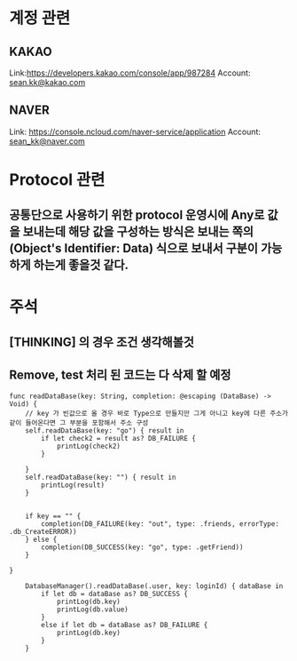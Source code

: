 #  계정 관련

## KAKAO
Link:https://developers.kakao.com/console/app/987284
Account: sean.kk@kakao.com

## NAVER
Link: https://console.ncloud.com/naver-service/application
Account: sean_kk@naver.com

# Protocol 관련
## 공통단으로 사용하기 위한 protocol 운영시에 Any로 값을 보내는데 해당 값을 구성하는 방식은 보내는 쪽의 (Object's Identifier: Data) 식으로 보내서 구분이 가능하게 하는게 좋을것 같다. 


# 주석
## [THINKING] 의 경우 조건 생각해볼것
## Remove, test 처리 된 코드는 다 삭제 할 예정 



    func readDataBase(key: String, completion: @escaping (DataBase) -> Void) {
        // key 가 빈값으로 올 경우 바로 Type으로 만들지만 그게 아니고 key에 다른 주소가 같이 들어온다면 그 부분을 포함해서 주소 구성
        self.readDataBase(key: "go") { result in
            if let check2 = result as? DB_FAILURE {
                printLog(check2)
            }
            
        }
        self.readDataBase(key: "") { result in
            printLog(result)
        }

        
        if key == "" {
            completion(DB_FAILURE(key: "out", type: .friends, errorType: .db_CreateERROR))
        } else {
            completion(DB_SUCCESS(key: "go", type: .getFriend))
        }
        
    }
    
        DatabaseManager().readDataBase(.user, key: loginId) { dataBase in
            if let db = dataBase as? DB_SUCCESS {
                printLog(db.key)
                printLog(db.value)
            }
            else if let db = dataBase as? DB_FAILURE {
                printLog(db.key)
            }
        }
